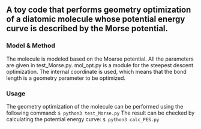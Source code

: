 ## A toy code that performs geometry optimization of a diatomic molecule whose potential energy curve is described by the Morse potential.

### Model & Method
The molecule is modeled based on the Moarse potential. All the
parameters are given in test_Morse.py. mol_opt.py is a module
for the steepest descent optimization. The internal coordinate
is used, which means that the bond length is a geometry parameter
to be optimized.

### Usage
The geometry optimization of the molecule can be performed using
the following command:
`$ python3 test_Morse.py`
The result can be checked by calculating the potential energy
curve:
`$ python3 calc_PES.py`